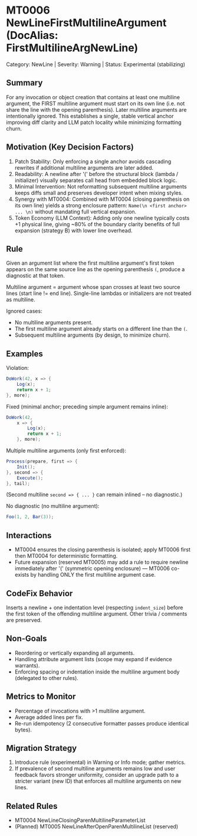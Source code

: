 ﻿# MT0006 NewLineFirstMultilineArgument (DocAlias: FirstMultilineArgNewLine)

Category: NewLine  | Severity: Warning | Status: Experimental (stabilizing)

## Summary
For any invocation or object creation that contains at least one multiline argument, the FIRST multiline argument must start on its own line (i.e. not share the line with the opening parenthesis). Later multiline arguments are intentionally ignored. This establishes a single, stable vertical anchor improving diff clarity and LLM patch locality while minimizing formatting churn.

## Motivation (Key Decision Factors)
1. Patch Stability: Only enforcing a single anchor avoids cascading rewrites if additional multiline arguments are later added.
2. Readability: A newline after '(' before the structural block (lambda / initializer) visually separates call head from embedded block logic.
3. Minimal Intervention: Not reformatting subsequent multiline arguments keeps diffs small and preserves developer intent when mixing styles.
4. Synergy with MT0004: Combined with MT0004 (closing parenthesis on its own line) yields a strong enclosure pattern: `Name(\n <first anchor> ... \n)` without mandating full vertical expansion.
5. Token Economy (LLM Context): Adding only one newline typically costs +1 physical line, giving ~80% of the boundary clarity benefits of full expansion (strategy B) with lower line overhead.

## Rule
Given an argument list where the first multiline argument's first token appears on the same source line as the opening parenthesis `(`, produce a diagnostic at that token.

Multiline argument = argument whose span crosses at least two source lines (start line != end line). Single-line lambdas or initializers are not treated as multiline.

Ignored cases:
- No multiline arguments present.
- The first multiline argument already starts on a different line than the `(`.
- Subsequent multiline arguments (by design, to minimize churn).

## Examples
Violation:
```csharp
DoWork(42, x => {
    Log(x);
    return x + 1;
}, more);
```
Fixed (minimal anchor; preceding simple argument remains inline):
```csharp
DoWork(42,
    x => {
        Log(x);
        return x + 1;
    }, more);
```

Multiple multiline arguments (only first enforced):
```csharp
Process(prepare, first => {
    Init();
}, second => {
    Execute();
}, tail);
```
(Second multiline `second => { ... }` can remain inlined – no diagnostic.)

No diagnostic (no multiline argument):
```csharp
Foo(1, 2, Bar(3));
```

## Interactions
- MT0004 ensures the closing parenthesis is isolated; apply MT0006 first then MT0004 for deterministic formatting.
- Future expansion (reserved MT0005) may add a rule to require newline immediately after '(' (symmetric opening enclosure) — MT0006 co-exists by handling ONLY the first multiline argument case.

## CodeFix Behavior
Inserts a newline + one indentation level (respecting `indent_size`) before the first token of the offending multiline argument. Other trivia / comments are preserved.

## Non-Goals
- Reordering or vertically expanding all arguments.
- Handling attribute argument lists (scope may expand if evidence warrants).
- Enforcing spacing or indentation inside the multiline argument body (delegated to other rules).

## Metrics to Monitor
- Percentage of invocations with >1 multiline argument.
- Average added lines per fix.
- Re-run idempotency (2 consecutive formatter passes produce identical bytes).

## Migration Strategy
1. Introduce rule (experimental) in Warning or Info mode; gather metrics.
2. If prevalence of second multiline arguments remains low and user feedback favors stronger uniformity, consider an upgrade path to a stricter variant (new ID) that enforces all multiline arguments on new lines.

## Related Rules
- MT0004 NewLineClosingParenMultilineParameterList
- (Planned) MT0005 NewLineAfterOpenParenMultilineList (reserved)
